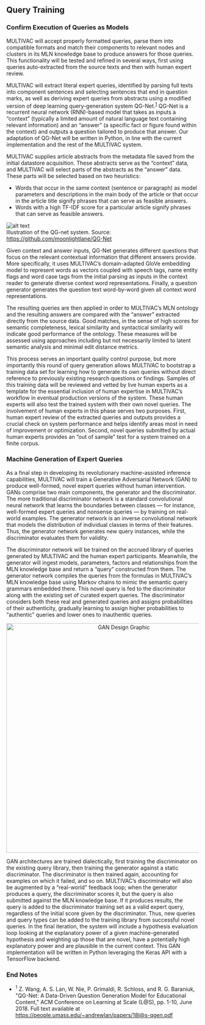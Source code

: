 ## Query Training
### Confirm Execution of Queries as Models
MULTIVAC will accept properly formatted queries, parse them into compatible formats and match their components to relevant nodes and clusters in its MLN knowledge base to produce answers for those queries. This functionality will be tested and refined in several ways, first using queries auto-extracted from the source texts and then with human expert review. 

MULTIVAC will extract literal expert queries, identified by parsing full texts into component sentences and selecting sentences that end in question marks, as well as deriving expert queries from abstracts using a modified version of deep learning query-generation system QG-Net.<sup>[1](#1)</sup>  QG-Net is a recurrent neural network (RNN)-based model that takes as inputs a “context” (typically a limited amount of natural language text containing relevant information) and an “answer” (a specific fact or figure found within the context) and outputs a question tailored to produce that answer. Our adaptation of QG-Net will be written in Python, in line with the current implementation and the rest of the MULTIVAC system.

MULTIVAC supplies article abstracts from the metadata file saved from the initial datastore acquisition. These abstracts serve as the “context” data, and MULTIVAC will select parts of the abstracts as the “answer” data. These parts will be selected based on two heuristics:
* Words that occur in the same context (sentence or paragraph) as model parameters and descriptions in the main body of the article or that occur in the article title signify phrases that can serve as feasible answers.
* Words with a high TF-IDF score for a particular article signify phrases that can serve as feasible answers.

![alt text](https://github.com/GallupGovt/multivac/blob/master/images/qgnet.png 'QG-net schematic')
<br>Illustration of the QG-net system. Source: https://github.com/moonlightlane/QG-Net

Given context and answer inputs, QG-Net generates different questions that focus on the relevant contextual information that different answers provide. More specifically, it uses MULTIVAC’s domain-adapted GloVe embedding model to represent words as vectors coupled with speech tags, name entity flags and word case tags from the initial parsing as inputs in the context reader to generate diverse context word representations. Finally, a question generator generates the question text word-by-word given all context word representations.

The resulting queries are then applied in order to MULTIVAC’s MLN ontology and the resulting answers are compared with the “answer” extracted directly from the source data. Good matches, in the sense of high scores for semantic completeness, lexical similarity and syntactical similarity will indicate good performance of the ontology. These measures will be assessed using approaches including but not necessarily limited to latent semantic analysis and minimal edit distance metrics. 

This process serves an important quality control purpose, but more importantly this round of query generation allows MULTIVAC to bootstrap a training data set for learning how to generate its own queries without direct reference to previously existing research questions or findings. Samples of this training data will be reviewed and vetted by live human experts as a template for the essential inclusion of human expertise in MULTIVAC’s workflow in eventual production versions of the system. These human experts will also test the trained system with their own novel queries. The involvement of human experts in this phase serves two purposes. First, human expert review of the extracted queries and outputs provides a crucial check on system performance and helps identify areas most in need of improvement or optimization. Second, novel queries submitted by actual human experts provides an “out of sample” test for a system trained on a finite corpus.

### <a name='gan'>Machine Generation of Expert Queries</a>
As a final step in developing its revolutionary machine-assisted inference capabilities, MULTIVAC will train a Generative Adversarial Network (GAN) to produce well-formed, novel expert queries without human intervention. GANs comprise two main components, the generator and the discriminator. The more traditional discriminator network is a standard convolutional neural network that learns the boundaries between classes — for instance, well-formed expert queries and nonsense queries — by training on real-world examples. The generator network is an inverse convolutional network that models the distribution of individual classes in terms of their features. Thus, the generator network generates new query instances, while the discriminator evaluates them for validity.

The discriminator network will be trained on the accrued library of queries generated by MULTIVAC and the human expert participants. Meanwhile, the generator will ingest models, parameters, factors and relationships from the MLN knowledge base and return a “query” constructed from them. The generator network compiles the queries from the formulas in MULTIVAC’s MLN knowledge base using Markov chains to mimic the semantic query grammars embedded there. This novel query is fed to the discriminator along with the existing set of curated expert queries. The discriminator considers both these real and generated queries and assigns probabilities of their authenticity, gradually learning to assign higher probabilities to “authentic” queries and lower ones to inauthentic queries.

<p align='center'><img src="https://github.com/GallupGovt/multivac/blob/master/images/gan.png" alt="GAN Design Graphic" width="600"></p>

GAN architectures are trained dialectically, first training the discriminator on the existing query library, then training the generator against a static discriminator. The discriminator is then trained again, accounting for examples on which it failed, and so on. MULTIVAC’s discriminator will also be augmented by a “real-world” feedback loop; when the generator produces a query, the discriminator scores it, but the query is also submitted against the MLN knowledge base. If it produces results, the query is added to the discriminator training set as a valid expert query, regardless of the initial score given by the discriminator. Thus, new queries and query types can be added to the training library from successful novel queries. In the final iteration, the system will include a hypothesis evaluation loop looking at the explanatory power of a given machine-generated hypothesis and weighting up those that are novel, have a potentially high explanatory power and are plausible in the current context. This GAN implementation will be written in Python leveraging the Keras API with a TensorFlow backend.

### End Notes
- <sup><a name='1'>1</a></sup> Z. Wang, A. S. Lan, W. Nie, P. Grimaldi, R. Schloss, and R. G. Baraniuk, "QG-Net: A Data-Driven Question Generation Model for Educational Content," ACM Conference on Learning at Scale (L@S), pp. 1-10, June 2018. Full text available at https://people.umass.edu/~andrewlan/papers/18l@s-qgen.pdf <br>
